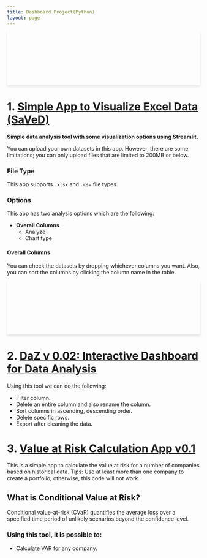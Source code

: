 ```yaml
---
title: Dashboard Project(Python)
layout: page
---
```


<div style="background: url('https://www.datascienceportfol.io/static/profile_pics/pr0_80F3EE3F5BEBCB9D617D.JPG') no-repeat center center; background-size: contain; box-shadow: 0 4px 6px rgba(0,0,0,0.1); text-align: center; padding: 50px 0;">
    <h1 style="color: white; text-shadow: 2px 2px 4px rgba(0,0,0,0.5);"></h1>
</div>



# 1. [Simple App to Visualize Excel Data (SaVeD)](https://github.com/wahidupal/DataSense)
**Simple data analysis tool with some visualization options using Streamlit.**

You can upload your own datasets in this app. However, there are some limitations; you can only upload files that are limited to 200MB or below.

### File Type
This app supports `.xlsx` and `.csv` file types.

### Options
This app has two analysis options which are the following:
- **Overall Columns**
  - Analyze
  - Chart type

#### Overall Columns
You can check the datasets by dropping whichever columns you want. Also, you can sort the columns by clicking the column name in the table.

<div style="background: url('https://www.datascienceportfol.io/static/profile_pics/pr1_00C62621795232DA30D8.JPG') no-repeat center center; background-size: contain; box-shadow: 0 4px 6px rgba(0,0,0,0.1); text-align: center; padding: 50px 0;">
    <h1 style="color: white; text-shadow: 2px 2px 4px rgba(0,0,0,0.5);"></h1>
</div>

# 2. [DaZ v 0.02: Interactive Dashboard for Data Analysis](#)
Using this tool we can do the following:
- Filter column.
- Delete an entire column and also rename the column.
- Sort columns in ascending, descending order.
- Delete specific rows.
- Export after cleaning the data.

# 3. [Value at Risk Calculation App v0.1](https://github.com/Khandoker09/Value-at-Risk-Analysis)
This is a simple app to calculate the value at risk for a number of companies based on historical data. Tips: Use at least more than one company to create a portfolio; otherwise, this code will not work.

## What is Conditional Value at Risk?
Conditional value-at-risk (CVaR) quantifies the average loss over a specified time period of unlikely scenarios beyond the confidence level.

### Using this tool, it is possible to:
- Calculate VAR for any company.

